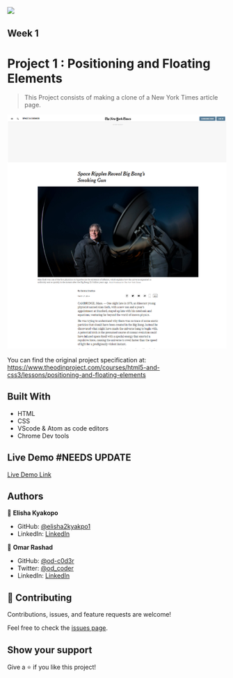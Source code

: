 ![](https://img.shields.io/badge/Microverse-blueviolet)

## Week 1

# Project 1 : Positioning and Floating Elements

> This Project consists of making a clone of a New York Times article page.

![screenshot](./assets/imgs/screenshot.png)

You can find the original project specification at: https://www.theodinproject.com/courses/html5-and-css3/lessons/positioning-and-floating-elements

## Built With

- HTML
- CSS
- VScode & Atom as code editors
- Chrome Dev tools

## Live Demo #NEEDS UPDATE

[Live Demo Link](https://livedemo.com) 

## Authors

👤 **Elisha Kyakopo**

- GitHub: [@elisha2kyakpo1](https://github.com/elisha2kyakpo1)
- LinkedIn: [LinkedIn](https://www.linkedin.com/in/elisha-kyakopo-009aa3197/)

👤 **Omar Rashad**

- GitHub: [@od-c0d3r](https://github.com/od-c0d3r)
- Twitter: [@od_coder](https://twitter.com/od_coder)
- LinkedIn: [LinkedIn](https://www.linkedin.com/in/omarrashad/)

## 🤝 Contributing

Contributions, issues, and feature requests are welcome!

Feel free to check the [issues page](issues/).

## Show your support

Give a ⭐️ if you like this project!
